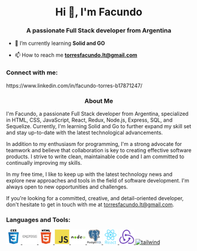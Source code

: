 <h1 align="center">Hi 👋, I'm Facundo</h1>
<h3 align="center">A passionate Full Stack developer from Argentina</h3>

- 🌱 I’m currently learning **Solid and GO**

- 📫 How to reach me **torresfacundo.lt@gmail.com**

<h3 align="left">Connect with me:</h3>
<p align="left"> https://www.linkedin.com/in/facundo-torres-b17871247/
</p>
<h3 align="center">About Me</h3>

I'm Facundo, a passionate Full Stack developer from Argentina, specialized in HTML, CSS, JavaScript, React, Redux, Node.js, Express, SQL, and Sequelize. Currently, I'm learning Solid and Go to further expand my skill set and stay up-to-date with the latest technological advancements.

In addition to my enthusiasm for programming, I'm a strong advocate for teamwork and believe that collaboration is key to creating effective software products. I strive to write clean, maintainable code and I am committed to continually improving my skills.

In my free time, I like to keep up with the latest technology news and explore new approaches and tools in the field of software development. I'm always open to new opportunities and challenges.

If you're looking for a committed, creative, and detail-oriented developer, don't hesitate to get in touch with me at torresfacundo.lt@gmail.com.

<h3 align="left">Languages and Tools:</h3>
<p align="left"> <a href="https://www.w3schools.com/css/" target="_blank" rel="noreferrer"> <img src="https://raw.githubusercontent.com/devicons/devicon/master/icons/css3/css3-original-wordmark.svg" alt="css3" width="40" height="40"/> </a> <a href="https://expressjs.com" target="_blank" rel="noreferrer"> <img src="https://raw.githubusercontent.com/devicons/devicon/master/icons/express/express-original-wordmark.svg" alt="express" width="40" height="40"/> </a> <a href="https://www.w3.org/html/" target="_blank" rel="noreferrer"> <img src="https://raw.githubusercontent.com/devicons/devicon/master/icons/html5/html5-original-wordmark.svg" alt="html5" width="40" height="40"/> </a> <a href="https://developer.mozilla.org/en-US/docs/Web/JavaScript" target="_blank" rel="noreferrer"> <img src="https://raw.githubusercontent.com/devicons/devicon/master/icons/javascript/javascript-original.svg" alt="javascript" width="40" height="40"/> </a> <a href="https://nodejs.org" target="_blank" rel="noreferrer"> <img src="https://raw.githubusercontent.com/devicons/devicon/master/icons/nodejs/nodejs-original-wordmark.svg" alt="nodejs" width="40" height="40"/> </a> <a href="https://www.postgresql.org" target="_blank" rel="noreferrer"> <img src="https://raw.githubusercontent.com/devicons/devicon/master/icons/postgresql/postgresql-original-wordmark.svg" alt="postgresql" width="40" height="40"/> </a> <a href="https://reactjs.org/" target="_blank" rel="noreferrer"> <img src="https://raw.githubusercontent.com/devicons/devicon/master/icons/react/react-original-wordmark.svg" alt="react" width="40" height="40"/> </a> <a href="https://redux.js.org" target="_blank" rel="noreferrer"> <img src="https://raw.githubusercontent.com/devicons/devicon/master/icons/redux/redux-original.svg" alt="redux" width="40" height="40"/> </a> <a href="https://tailwindcss.com/" target="_blank" rel="noreferrer"> <img src="https://www.vectorlogo.zone/logos/tailwindcss/tailwindcss-icon.svg" alt="tailwind" width="40" height="40"/> </a> </p>
